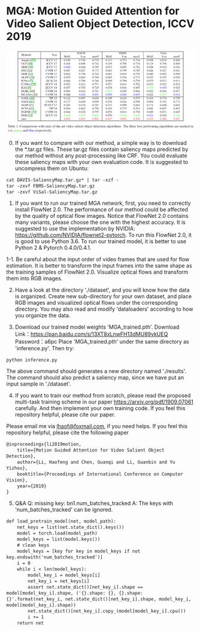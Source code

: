 # MGA: Motion Guided Attention for Video Salient Object Detection, ICCV 2019
<p align="center">
  <img src="MGA_results.png" width="1000" title="MGA_results">
</p>

0. If you want to compare with our method, a simple way is to download the \*.tar.gz files. These tar.gz files contain saliency maps predicted by our method without any post-processing like CRF. You could evaluate these saliency maps with your own evaluation code. It is suggested to uncompress them on Ubuntu:
```
cat DAVIS-SaliencyMap.tar.gz* | tar -xzf -
tar -zxvf FBMS-SaliencyMap.tar.gz 
tar -zxvf ViSal-SaliencyMap.tar.gz
```

1. If you want to run our trained MGA network, first, you need to correctly install FlowNet 2.0. The performance of our method could be affected by the quality of optical flow images. Notice that FlowNet 2.0 contains many variants, please choose the one with the highest accuracy. It is suggested to use the implementation by NVIDIA: https://github.com/NVIDIA/flownet2-pytorch. To run this FlowNet 2.0, it is good to use Python 3.6. To run our trained model, it is better to use Python 2 & Pytorch 0.4.0/0.4.1.

1-1. Be careful about the input order of video frames that are used for flow estimation. It is better to transform the input frames into the same shape as the training samples of FlowNet 2.0. Visualize optical flows and transform them into RGB images.

2. Have a look at the directory './dataset', and you will know how the data is organized. Create new sub-directory for your own dataset, and place RGB images and visualized optical flows under the corresponding directory. You may also read and modify 'dataloaders' according to how you organize the data.

3. Download our trained model weights 'MGA_trained.pth'. Download Link：https://pan.baidu.com/s/13XT8xLnwFH13dMU89vkUEQ Password：a6pc Place 'MGA_trained.pth' under the same directory as 'inference.py'. Then try:
```
python inference.py
```
The above command should generates a new directory named './results'. The command should also predict a saliency map, since we have put an input sample in './dataset'.

4. If you want to train our method from scratch, please read the proposed multi-task training scheme in our paper https://arxiv.org/pdf/1909.07061 carefully. And then implement your own training code. If you feel this repository helpful, please cite our paper.

Please email me via lhaof@foxmail.com, if you need helps. If you feel this repository helpful, please cite the following paper
```
@inproceedings{li2019motion,
	title={Motion Guided Attention for Video Salient Object Detection},
	author={Li, Haofeng and Chen, Guanqi and Li, Guanbin and Yu Yizhou},
	booktitle={Proceedings of International Conference on Computer Vision},
	year={2019}
}
```

5. Q&A
Q: missing key:  bn1.num_batches_tracked
A: The keys with 'num_batches_tracked' can be ignored.
```
def load_pretrain_model(net, model_path):
    net_keys = list(net.state_dict().keys())
    model = torch.load(model_path)
    model_keys = list(model.keys())
    # clean keys
    model_keys = [key for key in model_keys if not key.endswith('num_batches_tracked')]
    i = 0
    while i < len(model_keys):
        model_key_i = model_keys[i]
        net_key_i = net_keys[i]
        assert net.state_dict()[net_key_i].shape == model[model_key_i].shape, ('{}.shape: {}, {}.shape: {}'.format(net_key_i, net.state_dict()[net_key_i].shape, model_key_i, model[model_key_i].shape))
        net.state_dict()[net_key_i].copy_(model[model_key_i].cpu())
        i += 1
    return net

```

